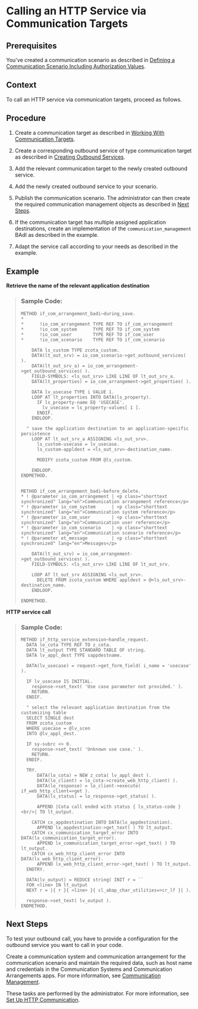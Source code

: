 <!-- loioe03a11db11554cb0a81d2f60b5095686 -->

# Calling an HTTP Service via Communication Targets



<a name="loioe03a11db11554cb0a81d2f60b5095686__prereq_jxc_c3y_pbc"/>

## Prerequisites

You've created a communication scenario as described in [Defining a Communication Scenario Including Authorization Values](defining-a-communication-scenario-including-authorization-values-bba0fd2.md).



## Context

To call an HTTP service via communication targets, proceed as follows.



## Procedure

1.  Create a communication target as described in [Working With Communication Targets](https://help.sap.com/docs/abap-cloud/abap-development-tools-user-guide/working-with-communication-targets?locale=en-US).

2.  Create a corresponding outbound service of type communication target as described in [Creating Outbound Services](https://help.sap.com/docs/abap-cloud/abap-development-tools-user-guide/creating-outbound-services).

3.  Add the relevant communication target to the newly created outbound service.

4.  Add the newly created outbound service to your scenario.

5.  Publish the communication scenario. The administrator can then create the required communication management objects as described in [Next Steps](calling-an-http-service-via-communication-targets-e03a11d.md#loioe03a11db11554cb0a81d2f60b5095686__postreq_vcb_cjy_pbc).

6.  If the communication target has multiple assigned application destinations, create an implementation of the `communication_management` BAdI as described in the example.

7.  Adapt the service call according to your needs as described in the example.




## Example

**Retrieve the name of the relevant application destination**

> ### Sample Code:  
> ```abap
> METHOD if_com_arrangement_badi~during_save.
> *
> *      !io_com_arrangement TYPE REF TO if_com_arrangement
> *      !io_com_system      TYPE REF TO if_com_system
> *      !io_com_user        TYPE REF TO if_com_user
> *      !io_com_scenario    TYPE REF TO if_com_scenario
> 
>     DATA ls_custom TYPE zcota_custom.
>     DATA(lt_out_srv) = io_com_scenario->get_outbound_services( ).
>     DATA(lt_out_srv_a) = io_com_arrangement->get_outbound_services( ).
>     FIELD-SYMBOLS: <ls_out_srv> LIKE LINE OF lt_out_srv_a.
>     DATA(lt_properties) = io_com_arrangement->get_properties( ).
> 
>     DATA lv_usecase TYPE i VALUE 1.
>     LOOP AT lt_properties INTO DATA(ls_property).
>       IF ls_property-name EQ 'USECASE'.
>         lv_usecase = ls_property-values[ 1 ].
>       ENDIF.
>     ENDLOOP.
> 
>   " save the application destination to an application-specific persistence
>     LOOP AT lt_out_srv_a ASSIGNING <ls_out_srv>.
>       ls_custom-usecase = lv_usecase.
>       ls_custom-appldest = <ls_out_srv>-destination_name.
> 
>       MODIFY zcota_custom FROM @ls_custom.
> 
>     ENDLOOP.
> ENDMETHOD.
> 
> 
> METHOD if_com_arrangement_badi~before_delete.
> *	! @parameter io_com_arrangement | <p class="shorttext synchronized" lang="en">Communication arrangement reference</p>
> *	! @parameter io_com_system      | <p class="shorttext synchronized" lang="en">Communication system reference</p>
> *	! @parameter io_com_user        | <p class="shorttext synchronized" lang="en">Communication user reference</p>
> *	! @parameter io_com_scenario    | <p class="shorttext synchronized" lang="en">Communication scenario reference</p>
> *	! @parameter et_message         | <p class="shorttext synchronized" lang="en">Messages</p>  
>   
>     DATA(lt_out_srv) = io_com_arrangement->get_outbound_services( ).
>     FIELD-SYMBOLS: <ls_out_srv> LIKE LINE OF lt_out_srv.
>     
>     LOOP AT lt_out_srv ASSIGNING <ls_out_srv>.
>       DELETE FROM zcota_custom WHERE appldest = @<ls_out_srv>-destination_name.
>     ENDLOOP.
>   
> ENDMETHOD.
> ```

**HTTP service call**

> ### Sample Code:  
> ```abap
> METHOD if_http_service_extension~handle_request.
>   DATA lo_cota TYPE REF TO z_cota.
>   DATA lt_output TYPE STANDARD TABLE OF string.
>   DATA lv_appl_dest TYPE sappdestname.
> 
>   DATA(lv_usecase) = request->get_form_field( i_name = 'usecase' ).
> 
>   IF lv_usecase IS INITIAL.
>     response->set_text( 'Use case parameter not provided.' ).
>     RETURN.
>   ENDIF.
> 
>   " select the relevant application destination from the customizing table
>   SELECT SINGLE dest 
>   FROM zcota_custom 
>   WHERE usecase = @lv_scen
>   INTO @lv_appl_dest.
> 
>   IF sy-subrc <> 0.
>     response->set_text( 'Unknown use case.' ).
>     RETURN.
>   ENDIF.
>   
>   TRY.
>       DATA(lo_cota) = NEW z_cota( lv_appl_dest ).
>       DATA(lo_client) = lo_cota->create_web_http_client( ).
>       DATA(lo_response) = lo_client->execute( if_web_http_client=>get ).
>       DATA(ls_status) = lo_response->get_status( ).
> 
>       APPEND |Cota call ended with status { ls_status-code }<br/>| TO lt_output.
> 
>     CATCH cx_appdestination INTO DATA(lx_appdestination).
>       APPEND lx_appdestination->get_text( ) TO lt_output.
>     CATCH cx_communication_target_error INTO DATA(lx_communication_target_error).
>       APPEND lx_communication_target_error->get_text( ) TO lt_output.
>     CATCH cx_web_http_client_error INTO DATA(lx_web_http_client_error).
>       APPEND lx_web_http_client_error->get_text( ) TO lt_output.
>   ENDTRY.
> 
>   DATA(lv_output) = REDUCE string( INIT r = ``
>   FOR <line> IN lt_output
>   NEXT r = |{ r }{ <line> }{ cl_abap_char_utilities=>cr_lf }| ).
> 
>   response->set_text( lv_output ).
> ENDMETHOD.
> ```



<a name="loioe03a11db11554cb0a81d2f60b5095686__postreq_vcb_cjy_pbc"/>

## Next Steps

To test your outbound call, you have to provide a configuration for the outbound service you want to call in your code.

Create a communication system and communication arrangement for the communication scenario and maintain the required data, such as host name and credentials in the Communication Systems and Communication Arrangements apps. For more information, see [Communication Management](communication-management-5b8ff39.md#loio5b8ff39ddb6741a29ddfcf587939e8f4).

These tasks are performed by the administrator. For more information, see [Set Up HTTP Communication](set-up-http-communication-3884bc3.md).

